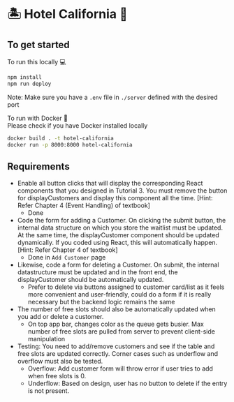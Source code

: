 # 🏝 Hotel California 🏨

## To get started

To run this locally 💻

```bash
npm install
npm run deploy
```

Note: Make sure you have a `.env` file in `./server` defined with the desired port

To run with Docker 🐳  
Please check if you have Docker installed locally

```bash
docker build . -t hotel-california
docker run -p 8000:8000 hotel-california
```

## Requirements

- Enable all button clicks that will display the corresponding React components that you designed in Tutorial 3. You must remove the button for displayCustomers and display this component all the time. [Hint: Refer Chapter 4 (Event Handling) of textbook]
  - Done
- Code the form for adding a Customer. On clicking the submit button, the internal data structure on which you store the waitlist must be updated. At the same time, the displayCustomer component should be updated dynamically. If you coded using React, this will automatically happen. [Hint: Refer Chapter 4 of textbook]
  - Done in `Add Customer` page
- Likewise, code a form for deleting a Customer. On submit, the internal datastructure must be updated and in the front end, the displayCustomer should be automatically updated.
  - Prefer to delete via buttons assigned to customer card/list as it feels more convenient and user-friendly, could do a form if it is really necessary but the backend logic remains the same
- The number of free slots should also be automatically updated when you add or delete a customer.
  - On top app bar, changes color as the queue gets busier. Max number of free slots are pulled from server to prevent client-side manipulation
- Testing: You need to add/remove customers and see if the table and free slots are updated correctly. Corner cases such as underflow and overflow must also be tested.
  - Overflow: Add customer form will throw error if user tries to add when free slots is 0.
  - Underflow: Based on design, user has no button to delete if the entry is not present.
